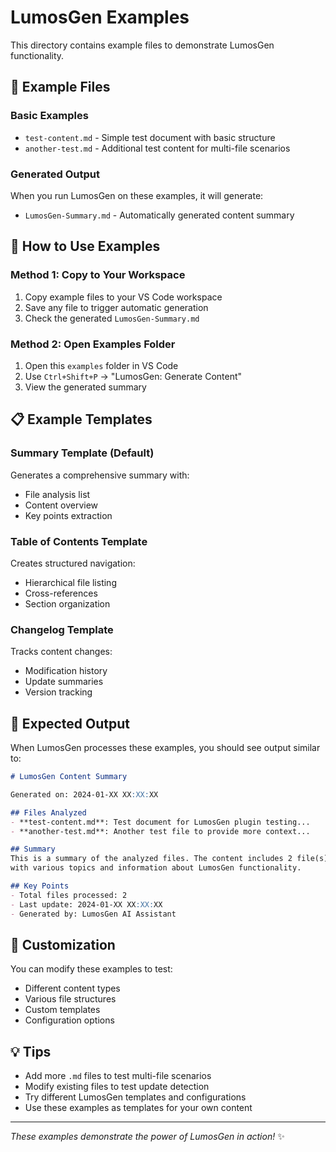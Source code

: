 # LumosGen Examples

This directory contains example files to demonstrate LumosGen functionality.

## 📁 Example Files

### Basic Examples
- `test-content.md` - Simple test document with basic structure
- `another-test.md` - Additional test content for multi-file scenarios

### Generated Output
When you run LumosGen on these examples, it will generate:
- `LumosGen-Summary.md` - Automatically generated content summary

## 🧪 How to Use Examples

### Method 1: Copy to Your Workspace
1. Copy example files to your VS Code workspace
2. Save any file to trigger automatic generation
3. Check the generated `LumosGen-Summary.md`

### Method 2: Open Examples Folder
1. Open this `examples` folder in VS Code
2. Use `Ctrl+Shift+P` → "LumosGen: Generate Content"
3. View the generated summary

## 📋 Example Templates

### Summary Template (Default)
Generates a comprehensive summary with:
- File analysis list
- Content overview
- Key points extraction

### Table of Contents Template
Creates structured navigation:
- Hierarchical file listing
- Cross-references
- Section organization

### Changelog Template
Tracks content changes:
- Modification history
- Update summaries
- Version tracking

## 🎯 Expected Output

When LumosGen processes these examples, you should see output similar to:

```markdown
# LumosGen Content Summary

Generated on: 2024-01-XX XX:XX:XX

## Files Analyzed
- **test-content.md**: Test document for LumosGen plugin testing...
- **another-test.md**: Another test file to provide more context...

## Summary
This is a summary of the analyzed files. The content includes 2 file(s) 
with various topics and information about LumosGen functionality.

## Key Points
- Total files processed: 2
- Last update: 2024-01-XX XX:XX:XX
- Generated by: LumosGen AI Assistant
```

## 🔧 Customization

You can modify these examples to test:
- Different content types
- Various file structures
- Custom templates
- Configuration options

## 💡 Tips

- Add more `.md` files to test multi-file scenarios
- Modify existing files to test update detection
- Try different LumosGen templates and configurations
- Use these examples as templates for your own content

---

*These examples demonstrate the power of LumosGen in action!* ✨
